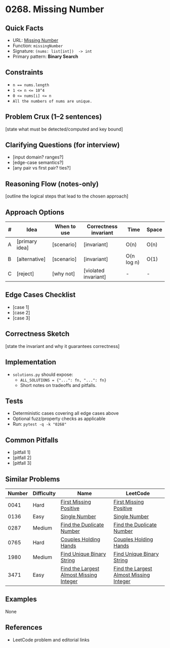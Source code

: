 # 0268. Missing Number

## Quick Facts

- URL: [Missing Number](https://leetcode.com/problems/missing-number/)
- Function: `missingNumber`
- Signature: `(nums: list[int])  -> int`
- Primary pattern: **Binary Search**

## Constraints

- `n == nums.length`
- `1 <= n <= 10^4`
- `0 <= nums[i] <= n`
- `All the numbers of nums are unique.`

## Problem Crux (1–2 sentences)

[state what must be detected/computed and key bound]

## Clarifying Questions (for interview)

- [input domain? ranges?]
- [edge-case semantics?]
- [any pair vs first pair? ties?]

## Reasoning Flow (notes-only)

[outline the logical steps that lead to the chosen approach]

## Approach Options

| # | Idea | When to use | Correctness invariant | Time | Space |
|---|------|-------------|-----------------------|------|-------|
| A | [primary idea] | [scenario] | [invariant] | O(n) | O(n) |
| B | [alternative] | [scenario] | [invariant] | O(n log n) | O(1) |
| C | [reject] | [why not] | [violated invariant] | - | - |

## Edge Cases Checklist

- [case 1]
- [case 2]
- [case 3]

## Correctness Sketch

[state the invariant and why it guarantees correctness]

## Implementation

- `solutions.py` should expose:
  - `ALL_SOLUTIONS = {"...": fn, "...": fn}`
  - Short notes on tradeoffs and pitfalls.

## Tests

- Deterministic cases covering all edge cases above
- Optional fuzz/property checks as applicable
- Run: `pytest -q -k "0268"`

## Common Pitfalls

- [pitfall 1]
- [pitfall 2]
- [pitfall 3]

## Similar Problems

| Number | Difficulty | Name | LeetCode |
|---|---|---|---|
| 0041 | Hard | [First Missing Positive](../0041-first-missing-positive/readme.md) | [First Missing Positive](https://leetcode.com/problems/first-missing-positive/) |
| 0136 | Easy | [Single Number](../0136-single-number/readme.md) | [Single Number](https://leetcode.com/problems/single-number/) |
| 0287 | Medium | [Find the Duplicate Number](../0287-find-the-duplicate-number/readme.md) | [Find the Duplicate Number](https://leetcode.com/problems/find-the-duplicate-number/) |
| 0765 | Hard | [Couples Holding Hands](../0765-couples-holding-hands/readme.md) | [Couples Holding Hands](https://leetcode.com/problems/couples-holding-hands/) |
| 1980 | Medium | [Find Unique Binary String](../1980-find-unique-binary-string/readme.md) | [Find Unique Binary String](https://leetcode.com/problems/find-unique-binary-string/) |
| 3471 | Easy | [Find the Largest Almost Missing Integer](../3471-find-the-largest-almost-missing-integer/readme.md) | [Find the Largest Almost Missing Integer](https://leetcode.com/problems/find-the-largest-almost-missing-integer/) |

## Examples

None

## References

- LeetCode problem and editorial links
